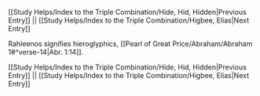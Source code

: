 [[Study Helps/Index to the Triple Combination/Hide, Hid, Hidden|Previous Entry]]  ||  [[Study Helps/Index to the Triple Combination/Higbee, Elias|Next Entry]]

 Rahleenos signifies hieroglyphics, [[Pearl of Great Price/Abraham/Abraham 1#^verse-14|Abr. 1:14]].

[[Study Helps/Index to the Triple Combination/Hide, Hid, Hidden|Previous Entry]]  ||  [[Study Helps/Index to the Triple Combination/Higbee, Elias|Next Entry]]